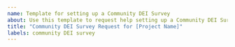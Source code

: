 ```yaml
---
name: Template for setting up a Community DEI Survey
about: Use this template to request help setting up a Community DEI Survey.
title: "Community DEI Survey Request for [Project Name]"
labels: community DEI survey
---
```

